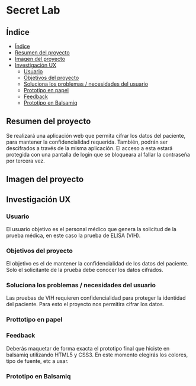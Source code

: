 # Secret Lab

## Índice

- [Índice](#índice)
- [Resumen del proyecto](#resumen-del-proyecto)
- [Imagen del proyecto](#imagen-del-proyecto)
- [Investigación UX](#investigacion-ux)
  - [Usuario](#usuario)
  - [Objetivos del proyecto](#objetivos-del-proyecto)
  - [Soluciona los problemas / necesidades del usuario](#soluciona-los-problemas-necesidades-del-usuario)
  - [Prototipo en papel](#prototipo-en-papel)
  - [Feedback](#feedback)
  - [Prototipo en Balsamiq](#prototipo-en-balsamiq)


## Resumen del proyecto

Se realizará una aplicación web que permita cifrar los datos del paciente, para mantener la confidencialidad requerida. También, podrán ser descifrados a través de la misma aplicación. El acceso a esta estará protegida con una pantalla de login que se bloqueara al fallar la contraseña por tercera vez.

## Imagen del proyecto



## Investigación UX

### Usuario

El usuario objetivo es el personal médico que genera la solicitud de la prueba médica, en este caso la prueba de ELISA (VIH).

### Objetivos del proyecto

El objetivo es el de mantener la confidencialidad de los datos del paciente. Solo el solicitante de la prueba debe conocer los datos cifrados.

### Soluciona los problemas / necesidades del usuario

Las pruebas de VIH requieren confidencialidad para proteger la identidad del paciente. Para esto el proyecto nos permitira cifrar los datos.


### Prottotipo en papel


### Feedback

Deberás maquetar de forma exacta el prototipo final que hiciste en balsamiq utilizando
HTML5 y CSS3. En este momento elegirás los colores, tipo de fuente, etc a usar.


### Prototipo en Balsamiq


